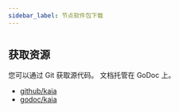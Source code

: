 ```yaml
---
sidebar_label: 节点软件包下载
---
```


#

<NodePackageDownloads></NodePackageDownloads>

## 获取资源<a id="get-the-sources"></a>

您可以通过 Git 获取源代码。 文档托管在 GoDoc 上。

- [github/kaia](https://github.com/kaiachain/kaia)
- [godoc/kaia](https://godoc.org/github.com/kaiachain/kaia)

